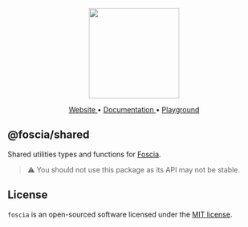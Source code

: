 <p align="center">
  <a href="https://foscia-dev.github.io/docs">
    <img width="180" src="https://foscia-dev.github.io/docs/img/icon.svg" alt="">
  </a>
</p>

<p align="center">
<a href="https://foscia-dev.github.io/docs">
  Website
</a>
•
<a href="https://foscia-dev.github.io/docs/docs/getting-started">
  Documentation
</a>
•
<a href="https://stackblitz.com/edit/foscia?file=playground.ts">
  Playground
</a>
</p>

## @foscia/shared

Shared utilities types and functions for [Foscia](https://foscia-dev.github.io/docs).

> :warning: You should not use this package as its API may not be stable.

## License

`foscia` is an open-sourced software licensed under the
[MIT license](LICENSE).
